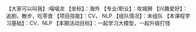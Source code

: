 【大家可以叫我】:喵喵龙
【坐标】：海外
【专业/职业】：攻城狮
【兴趣爱好】： 追剧，散步，吃零食
【项目技能】：CV， NLP
【组队情况】：未组队
【本课程学习基础】：CV、NLP
【本期活动目标】：一起学习大模型，一起升级打怪